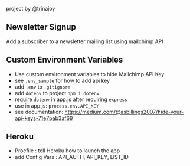 project by @trinajoy

## Newsletter Signup

Add a subscriber to a newsletter mailing list using mailchimp API

## Custom Environment Variables

- Use custom environment variables to hide Mailchimp API Key
- see `.env_sample` for how to add api key
- add `.env` to `.gitignore`
- add `dotenv` to project `npm i dotenv`
- require `dotenv` in app.js after requiring `express`
- use in app.js: `process.env.API_KEY`
- see documentation: https://medium.com/@asbillings2007/hide-your-api-keys-71e7bab3af69

## Heroku

- Procfile : tell Heroku how to launch the app
- add Config Vars : API_AUTH, API_KEY, LIST_ID
